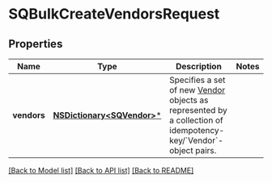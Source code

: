 # SQBulkCreateVendorsRequest

## Properties
Name | Type | Description | Notes
------------ | ------------- | ------------- | -------------
**vendors** | [**NSDictionary&lt;SQVendor&gt;***](SQVendor.md) | Specifies a set of new [Vendor](https://developer.squareup.com/reference/square_2023-10-18/objects/Vendor) objects as represented by a collection of idempotency-key/&#x60;Vendor&#x60;-object pairs. | 

[[Back to Model list]](../README.md#documentation-for-models) [[Back to API list]](../README.md#documentation-for-api-endpoints) [[Back to README]](../README.md)



